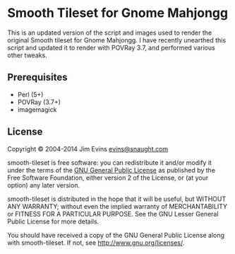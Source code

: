 Smooth Tileset for Gnome Mahjongg
=================================

This is an updated version of the script and images used to render the original
Smooth tileset for Gnome Mahjongg.  I have recently unearthed this script and updated
it to render with POVRay 3.7, and performed various other tweaks.


Prerequisites
-------------

 - Perl (5+)
 - POVRay (3.7+)
 - imagemagick


License
-------

Copyright &copy; 2004-2014 Jim Evins <evins@snaught.com>

smooth-tileset is free software: you can redistribute it and/or modify
it under the terms of the
[GNU General Public License](http://www.gnu.org/licenses/gpl-2.0-standalone.html)
as published by the Free Software Foundation, either version 2 of the License, or
(at your option) any later version.

smooth-tileset is distributed in the hope that it will be useful,
but WITHOUT ANY WARRANTY; without even the implied warranty of
MERCHANTABILITY or FITNESS FOR A PARTICULAR PURPOSE.  See the
GNU Lesser General Public License for more details.

You should have received a copy of the GNU General Public License
along with smooth-tileset.  If not, see <http://www.gnu.org/licenses/>.

